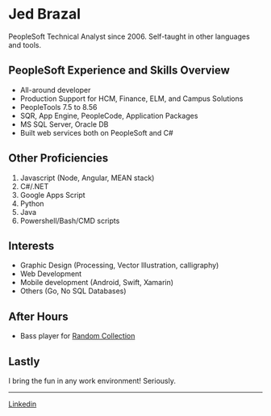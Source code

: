 # Jed Brazal

PeopleSoft Technical Analyst since 2006.  Self-taught in other languages and tools.

## PeopleSoft Experience and Skills Overview
* All-around developer
* Production Support for HCM, Finance, ELM, and Campus Solutions
* PeopleTools 7.5 to 8.56
* SQR, App Engine, PeopleCode, Application Packages
* MS SQL Server, Oracle DB
* Built web services both on PeopleSoft and C# 

## Other Proficiencies
1.  Javascript (Node, Angular, MEAN stack)
1.  C#/.NET
1.  Google Apps Script
1.  Python
1.  Java
1.  Powershell/Bash/CMD scripts

## Interests
* Graphic Design (Processing, Vector Illustration, calligraphy)
* Web Development
* Mobile development (Android, Swift, Xamarin)
* Others (Go, No SQL Databases)

## After Hours
* Bass player for [Random Collection](https://www.reverbnation.com/randomcollection)

## Lastly
I bring the fun in any work environment! Seriously.

---
[Linkedin](https://ca.linkedin.com/in/john-eudes-brazal-a676aa54)
